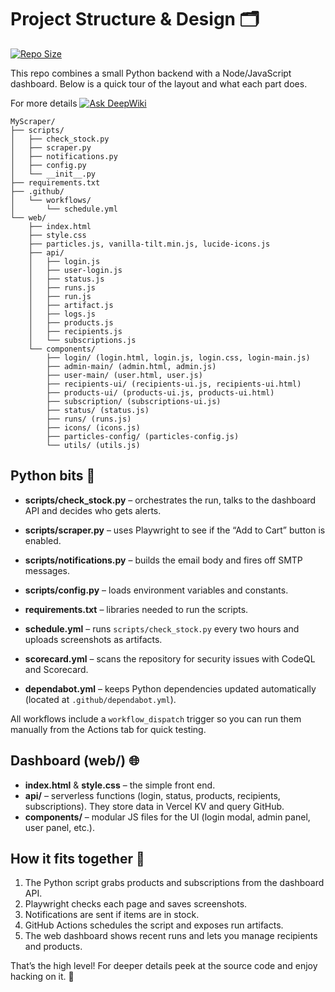 # Project Structure & Design 🗂️
[![Repo Size](https://img.shields.io/github/repo-size/tyagishubham177/MyScraper)](https://github.com/tyagishubham177/MyScraper)

This repo combines a small Python backend with a Node/JavaScript dashboard. Below is a quick tour of the layout and what each part does.

For more details [![Ask DeepWiki](https://deepwiki.com/badge.svg)](https://deepwiki.com/tyagishubham177/MyScraper)
```
MyScraper/
├── scripts/
│   ├── check_stock.py
│   ├── scraper.py
│   ├── notifications.py
│   ├── config.py
│   └── __init__.py
├── requirements.txt
├── .github/  
│   └── workflows/  
│       └── schedule.yml  
└── web/  
    ├── index.html  
    ├── style.css  
    ├── particles.js, vanilla-tilt.min.js, lucide-icons.js  
    ├── api/  
    │   ├── login.js  
    │   ├── user-login.js  
    │   ├── status.js  
    │   ├── runs.js  
    │   ├── run.js  
    │   ├── artifact.js  
    │   ├── logs.js  
    │   ├── products.js  
    │   ├── recipients.js  
    │   └── subscriptions.js  
    └── components/  
        ├── login/ (login.html, login.js, login.css, login-main.js)  
        ├── admin-main/ (admin.html, admin.js)  
        ├── user-main/ (user.html, user.js)  
        ├── recipients-ui/ (recipients-ui.js, recipients-ui.html)  
        ├── products-ui/ (products-ui.js, products-ui.html)  
        ├── subscription/ (subscriptions-ui.js)  
        ├── status/ (status.js)  
        ├── runs/ (runs.js)  
        ├── icons/ (icons.js)  
        ├── particles-config/ (particles-config.js)  
        └── utils/ (utils.js)
```

## Python bits 🐍
- **scripts/check_stock.py** – orchestrates the run, talks to the dashboard API and decides who gets alerts.
- **scripts/scraper.py** – uses Playwright to see if the “Add to Cart” button is enabled.
- **scripts/notifications.py** – builds the email body and fires off SMTP messages.
- **scripts/config.py** – loads environment variables and constants.
- **requirements.txt** – libraries needed to run the scripts.

- **schedule.yml** – runs `scripts/check_stock.py` every two hours and uploads screenshots as artifacts.
- **scorecard.yml** – scans the repository for security issues with CodeQL and Scorecard.
- **dependabot.yml** – keeps Python dependencies updated automatically (located at `.github/dependabot.yml`).

All workflows include a `workflow_dispatch` trigger so you can run them manually from the Actions tab for quick testing.

## Dashboard (web/) 🌐
- **index.html** & **style.css** – the simple front end.
- **api/** – serverless functions (login, status, products, recipients, subscriptions). They store data in Vercel KV and query GitHub.
- **components/** – modular JS files for the UI (login modal, admin panel, user panel, etc.).

## How it fits together 🔗
1. The Python script grabs products and subscriptions from the dashboard API.
2. Playwright checks each page and saves screenshots.
3. Notifications are sent if items are in stock.
4. GitHub Actions schedules the script and exposes run artifacts.
5. The web dashboard shows recent runs and lets you manage recipients and products.

That’s the high level! For deeper details peek at the source code and enjoy hacking on it. 🚀
